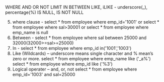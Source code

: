 WHERE
AND
OR
NOT
LIMIT
IN
BETWEEN
LIKE, iLIKE - underscore(_), percentage(%)
IS NULL, IS NOT NULL


5.	where clause - select * from employee where emp_id='1001'
or 
select * from employee where sal>30001
or
select *  from employee where emp_name is null
6.	Between - select * from employee  where sal  between 25000 and 32000(32000>=sal>=25000)
7.	In - select * from employee  where emp_id in('1001','1003')
8.	Like (Wildcards) – underscore means single character and % mean’s zero or more.
select * from employee  where emp_name like ('_a%')
select * from employee  where emp_id like ('%3')
9.	Logical operater – and, or, not
select * from employee  where emp_id='1003' and sal=25000